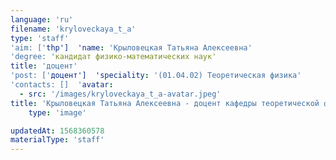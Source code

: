 ```yaml
---
language: 'ru'
filename: 'kryloveckaya_t_a'
type: 'staff'
'aim: ['thp']  'name: 'Крыловецкая Татьяна Алексеевна'
'degree: 'кандидат физико-математических наук'
title: 'доцент'
'post: ['доцент']  'speciality: '(01.04.02) Теоретическая физика'
'contacts: []  'avatar:
  - src: '/images/kryloveckaya_t_a-avatar.jpeg'
title: 'Крыловецкая Татьяна Алексеевна - доцент кафедры теоретической физики'
    type: 'image'

updatedAt: 1568360578
materialType: 'staff'
---
```


